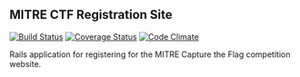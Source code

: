 MITRE CTF Registration Site
---------------------------

[![Build Status](https://travis-ci.org/mitre-cyber-academy/registration-app.svg?branch=master)](https://travis-ci.org/mitre-cyber-academy/registration-app)
[![Coverage Status](https://coveralls.io/repos/github/mitre-cyber-academy/registration-app/badge.svg?branch=master)](https://coveralls.io/github/mitre-cyber-academy/registration-app?branch=master)
[![Code Climate](https://codeclimate.com/github/mitre-cyber-academy/registration-app/badges/gpa.svg)](https://codeclimate.com/github/mitre-cyber-academy/registration-app)

Rails application for registering for the MITRE Capture the Flag competition website.
